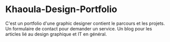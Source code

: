 # Khaoula-Design-Portfolio
C'est un portfolio d'une graphic designer contient le parcours et les projets.
Un formulaire de contact pour demander un service.
Un blog pour les articles lié au design graphique et IT en général.
